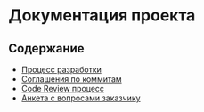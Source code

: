 # Документация проекта

## Содержание
- [Процесс разработки](development-process.md)
- [Соглашения по коммитам](commit-conventions.md)
- [Code Review процесс](code-review.md)
- [Анкета с вопросами заказчику](questionare.docs) 
